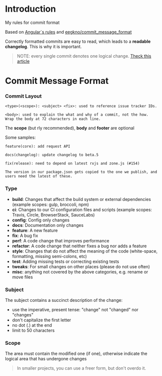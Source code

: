 # Introduction
My rules for commit format

Based on  [Angular`s rules](https://github.com/angular/angular/blob/master/CONTRIBUTING.md#-commit-message-guidelines) and [eegkno/commit_message_format](https://github.com/eegkno/commit_message_format)

Correctly formatted commits are easy to read, which leads to a **readable changelog**. This is why it is important.

> NOTE: every single commit denotes one logical change. [Theck this article](https://en.wikipedia.org/wiki/Logical_connective)
# Commit Message Format

### Commit Layout
```
<type>(<scope>): <subject> <fix>: used to reference issue tracker IDs.

<body>: used to explain the what and why of a commit, not the how. Wrap the body at 72 characters in each line.
```

The **scope** (but rly recommended), **body** and **footer** are optional

Some samples: 
```
feature(core): add request API
```

```
docs(changelog): update changelog to beta.5
```
```
fix(release): need to depend on latest rxjs and zone.js (#154)

The version in our package.json gets copied to the one we publish, and users need the latest of these.
```
### Type

- **build**: Changes that affect the build system or external dependencies (example scopes: gulp, broccoli, npm)
- **ci**: Changes to our CI configuration files and scripts (example scopes: Travis, Circle, BrowserStack, SauceLabs)
- **config**: Config only changes
- **docs**: Documentation only changes
- **feature**: A new feature
- **fix**: A bug fix
- **perf**: A code change that improves performance
- **refactor**: A code change that neither fixes a bug nor adds a feature
- **style**: Changes that do not affect the meaning of the code (white-space, formatting, missing semi-colons, etc)
- **test**: Adding missing tests or correcting existing tests
- **tweaks**: For small changes on other places (please do not use often)
- **misc**: anything not covered by the above categories, e.g. rename or move files

### Subject 

The subject contains a succinct description of the change:

- use the imperative, present tense: "change" not "changed" nor "changes"
- don't capitalize the first letter
- no dot (.) at the end
- limit to 50 characters

### Scope

The area must contain the modified one (if one), otherwise indicate the logical area that has undergone changes

> In smaller projects, you can use a freer form, but don't overdo it.








